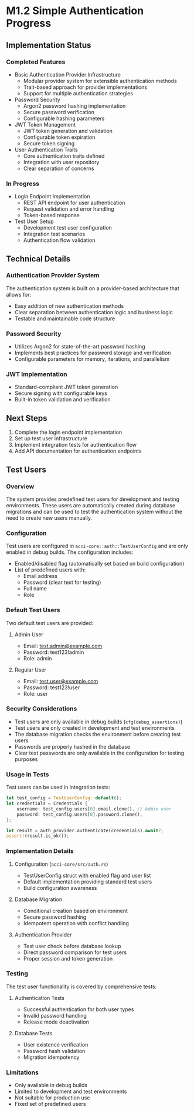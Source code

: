# M1.2 Simple Authentication Progress

## Implementation Status

### Completed Features

- Basic Authentication Provider Infrastructure
  - Modular provider system for extensible authentication methods
  - Trait-based approach for provider implementations
  - Support for multiple authentication strategies
- Password Security
  - Argon2 password hashing implementation
  - Secure password verification
  - Configurable hashing parameters
- JWT Token Management
  - JWT token generation and validation
  - Configurable token expiration
  - Secure token signing
- User Authentication Traits
  - Core authentication traits defined
  - Integration with user repository
  - Clear separation of concerns

### In Progress

- Login Endpoint Implementation
  - REST API endpoint for user authentication
  - Request validation and error handling
  - Token-based response
- Test User Setup
  - Development test user configuration
  - Integration test scenarios
  - Authentication flow validation

## Technical Details

### Authentication Provider System

The authentication system is built on a provider-based architecture that allows for:

- Easy addition of new authentication methods
- Clear separation between authentication logic and business logic
- Testable and maintainable code structure

### Password Security

- Utilizes Argon2 for state-of-the-art password hashing
- Implements best practices for password storage and verification
- Configurable parameters for memory, iterations, and parallelism

### JWT Implementation

- Standard-compliant JWT token generation
- Secure signing with configurable keys
- Built-in token validation and verification

## Next Steps

1. Complete the login endpoint implementation
2. Set up test user infrastructure
3. Implement integration tests for authentication flow
4. Add API documentation for authentication endpoints

## Test Users

### Overview

The system provides predefined test users for development and testing environments. These users are automatically created during database migrations and can be used to test the authentication system without the need to create new users manually.

### Configuration

Test users are configured in `acci-core::auth::TestUserConfig` and are only enabled in debug builds. The configuration includes:

- Enabled/disabled flag (automatically set based on build configuration)
- List of predefined users with:
  - Email address
  - Password (clear text for testing)
  - Full name
  - Role

### Default Test Users

Two default test users are provided:

1. Admin User
   - Email: <test.admin@example.com>
   - Password: test123!admin
   - Role: admin

2. Regular User
   - Email: <test.user@example.com>
   - Password: test123!user
   - Role: user

### Security Considerations

- Test users are only available in debug builds (`cfg(debug_assertions)`)
- Test users are only created in development and test environments
- The database migration checks the environment before creating test users
- Passwords are properly hashed in the database
- Clear text passwords are only available in the configuration for testing purposes

### Usage in Tests

Test users can be used in integration tests:

```rust
let test_config = TestUserConfig::default();
let credentials = Credentials {
    username: test_config.users[0].email.clone(), // Admin user
    password: test_config.users[0].password.clone(),
};

let result = auth_provider.authenticate(credentials).await?;
assert!(result.is_ok());
```

### Implementation Details

1. Configuration (`acci-core/src/auth.rs`)
   - TestUserConfig struct with enabled flag and user list
   - Default implementation providing standard test users
   - Build configuration awareness

2. Database Migration
   - Conditional creation based on environment
   - Secure password hashing
   - Idempotent operation with conflict handling

3. Authentication Provider
   - Test user check before database lookup
   - Direct password comparison for test users
   - Proper session and token generation

### Testing

The test user functionality is covered by comprehensive tests:

1. Authentication Tests
   - Successful authentication for both user types
   - Invalid password handling
   - Release mode deactivation

2. Database Tests
   - User existence verification
   - Password hash validation
   - Migration idempotency

### Limitations

- Only available in debug builds
- Limited to development and test environments
- Not suitable for production use
- Fixed set of predefined users

